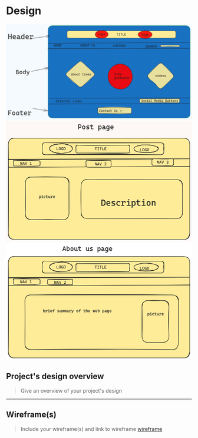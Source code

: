 # Design

![design](./img/p1.jpeg) ![post page](./img/p2.jpeg)
![about us page](./img/p3.jpeg)

## Project's design overview

> Give an overview of your project's design

---

## Wireframe(s)

> Include your wireframe(s) and link to wireframe
> [wireframe](https://excalidraw.com/)

<!-- provide a link to your wireframe documenting on Figma, or wherever it is -->

